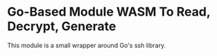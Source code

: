 # Go-Based Module WASM To Read, Decrypt, Generate
This module is a small wrapper around Go's ssh library.
